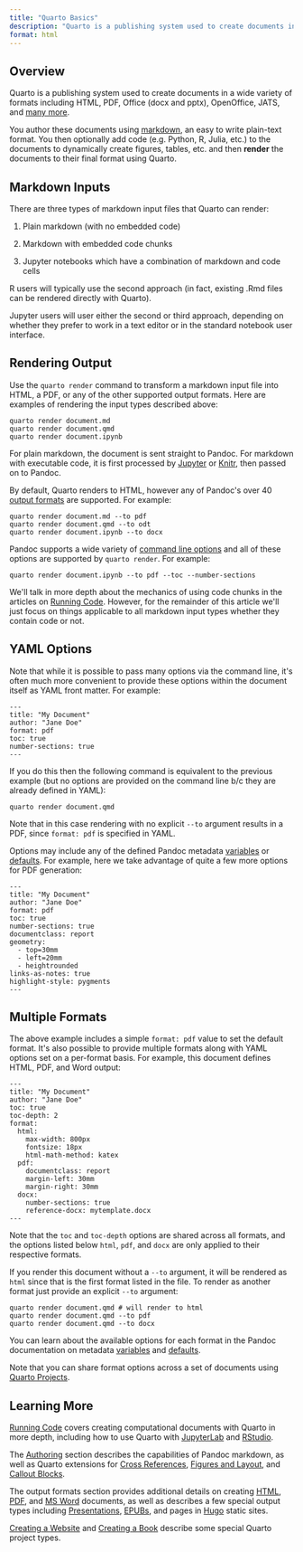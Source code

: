 ```yaml
---
title: "Quarto Basics"
description: "Quarto is a publishing system used to create documents in a wide variety of formats including HTML, PDF, Office (docx and pptx), OpenOffice, JATS, and many more."
format: html
---
```


## Overview

Quarto is a publishing system used to create documents in a wide variety of formats including HTML, PDF, Office (docx and pptx), OpenOffice, JATS, and [many more](https://pandoc.org/).

You author these documents using [markdown](https://pandoc.org/MANUAL.html#pandocs-markdown), an easy to write plain-text format. You then optionally add code (e.g. Python, R, Julia, etc.) to the documents to dynamically create figures, tables, etc. and then **render** the documents to their final format using Quarto.

## Markdown Inputs

There are three types of markdown input files that Quarto can render:

1.  Plain markdown (with no embedded code)

2.  Markdown with embedded code chunks

3.  Jupyter notebooks which have a combination of markdown and code cells

R users will typically use the second approach (in fact, existing .Rmd files can be rendered directly with Quarto).

Jupyter users will user either the second or third approach, depending on whether they prefer to work in a text editor or in the standard notebook user interface.

## Rendering Output

Use the `quarto render` command to transform a markdown input file into HTML, a PDF, or any of the other supported output formats. Here are examples of rendering the input types described above:

``` {.bash}
quarto render document.md
quarto render document.qmd
quarto render document.ipynb
```

For plain markdown, the document is sent straight to Pandoc. For markdown with executable code, it is first processed by [Jupyter](https://jupyter.org) or [Knitr](https://yihui.name/knitr), then passed on to Pandoc.

By default, Quarto renders to HTML, however any of Pandoc's over 40 [output formats](https://pandoc.org/) are supported. For example:

``` {.bash}
quarto render document.md --to pdf
quarto render document.qmd --to odt
quarto render document.ipynb --to docx
```

Pandoc supports a wide variety of [command line options](https://pandoc.org/MANUAL.html#general-options) and all of these options are supported by `quarto render`. For example:

``` {.bash}
quarto render document.ipynb --to pdf --toc --number-sections
```

We'll talk in more depth about the mechanics of using code chunks in the articles on [Running Code](../computations/running-code.md). However, for the remainder of this article we'll just focus on things applicable to all markdown input types whether they contain code or not.

## YAML Options

Note that while it is possible to pass many options via the command line, it's often much more convenient to provide these options within the document itself as YAML front matter. For example:

``` {.yaml}
---
title: "My Document"
author: "Jane Doe"
format: pdf
toc: true
number-sections: true
---
```

If you do this then the following command is equivalent to the previous example (but no options are provided on the command line b/c they are already defined in YAML):

``` {.bash}
quarto render document.qmd
```

Note that in this case rendering with no explicit `--to` argument results in a PDF, since `format: pdf` is specified in YAML.

Options may include any of the defined Pandoc metadata [variables](https://pandoc.org/MANUAL.html#variables) or [defaults](https://pandoc.org/MANUAL.html#default-files). For example, here we take advantage of quite a few more options for PDF generation:

``` {.yaml}
---
title: "My Document"
author: "Jane Doe"
format: pdf
toc: true
number-sections: true
documentclass: report
geometry:
  - top=30mm
  - left=20mm
  - heightrounded
links-as-notes: true
highlight-style: pygments
---
```

## Multiple Formats

The above example includes a simple `format: pdf` value to set the default format. It's also possible to provide multiple formats along with YAML options set on a per-format basis. For example, this document defines HTML, PDF, and Word output:

``` {.yaml}
---
title: "My Document"
author: "Jane Doe"
toc: true
toc-depth: 2
format:
  html:
    max-width: 800px
    fontsize: 18px
    html-math-method: katex
  pdf:
    documentclass: report
    margin-left: 30mm
    margin-right: 30mm
  docx:
    number-sections: true
    reference-docx: mytemplate.docx
---
```

Note that the `toc` and `toc-depth` options are shared across all formats, and the options listed below `html`, `pdf`, and `docx` are only applied to their respective formats.

If you render this document without a `--to` argument, it will be rendered as `html` since that is the first format listed in the file. To render as another format just provide an explicit `--to` argument:

``` {.bash}
quarto render document.qmd # will render to html
quarto render document.qmd --to pdf
quarto render document.qmd --to docx
```

You can learn about the available options for each format in the Pandoc documentation on metadata [variables](https://pandoc.org/MANUAL.html#variables) and [defaults](https://pandoc.org/MANUAL.html#default-files).

Note that you can share format options across a set of documents using [Quarto Projects](quarto-projects.html).

## Learning More

[Running Code](../computations/running-code.md) covers creating computational documents with Quarto in more depth, including how to use Quarto with [JupyterLab](../computations/using-jupyter-lab.md) and [RStudio](../computations/using-rstudio.md).

The [Authoring](../authoring/markdown-basics.md) section describes the capabilities of Pandoc markdown, as well as Quarto extensions for [Cross References](../authoring/cross-references.md), [Figures and Layout](../authoring/figures-and-layout.md), and [Callout Blocks](../authoring/callouts.md).

The output formats section provides additional details on creating [HTML](../output-formats/html-basics.qmd), [PDF](../output-formats/pdf-basics.md), and [MS Word](../output-formats/ms-word.md) documents, as well as describes a few special output types including [Presentations](../output-formats/presentations.md), [EPUBs](../output-formats/epub.md), and pages in [Hugo](../output-formats/hugo.md) static sites.

[Creating a Website](../websites/website-basics.md) and [Creating a Book](../books/book-basics.md) describe some special Quarto project types.
